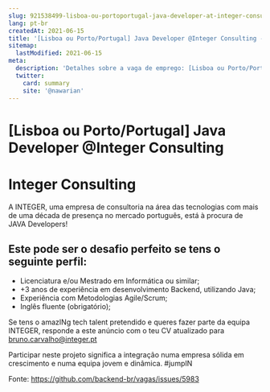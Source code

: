 ```yaml
---
slug: 921538499-lisboa-ou-portoportugal-java-developer-at-integer-consulting
lang: pt-br
createdAt: 2021-06-15
title: '[Lisboa ou Porto/Portugal] Java Developer @Integer Consulting - Vaga de Emprego'
sitemap:
  lastModified: 2021-06-15
meta:
  description: 'Detalhes sobre a vaga de emprego: [Lisboa ou Porto/Portugal] Java Developer @Integer Consulting'
  twitter:
    card: summary
    site: '@nawarian'
---
```


# [Lisboa ou Porto/Portugal] Java Developer @Integer Consulting

# Integer Consulting 

A INTEGER, uma empresa de consultoria na área das tecnologias com mais de uma década de presença no mercado português, está à procura de JAVA Developers!

## Este pode ser o desafio perfeito se tens o seguinte perfil:

- Licenciatura e/ou Mestrado em Informática ou similar;
- +3 anos de experiência em desenvolvimento Backend, utilizando Java;
- Experiência com Metodologias Agile/Scrum;
- Inglês fluente (obrigatório);

Se tens o amazINg tech talent pretendido e queres fazer parte da equipa INTEGER, responde a este anúncio com o teu CV atualizado para bruno.carvalho@integer.pt

Participar neste projeto significa a integração numa empresa sólida em crescimento e numa equipa jovem e dinâmica. #jumpIN

Fonte: https://github.com/backend-br/vagas/issues/5983